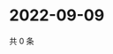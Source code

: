# 2022-09-09

共 0 条

<!-- BEGIN WEIBO -->
<!-- 最后更新时间 Fri Sep 09 2022 01:20:33 GMT+0800 (China Standard Time) -->

<!-- END WEIBO -->
